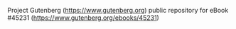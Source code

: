 Project Gutenberg (https://www.gutenberg.org) public repository for eBook #45231 (https://www.gutenberg.org/ebooks/45231)
